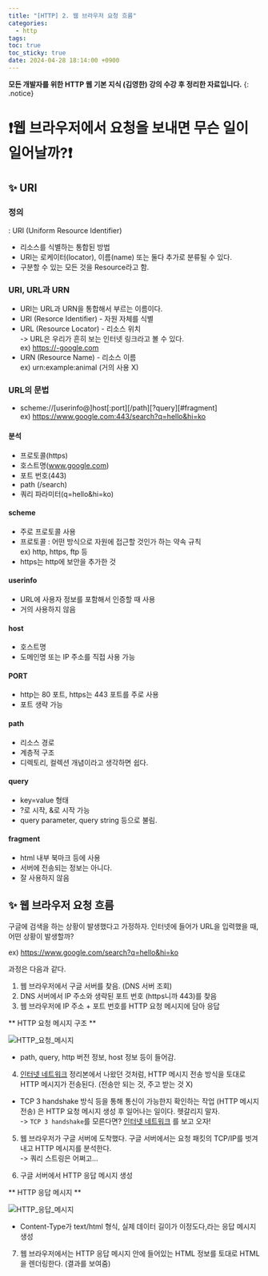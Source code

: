 ```yaml
---
title: "[HTTP] 2. 웹 브라우저 요청 흐름"
categories:
  - http
tags:
toc: true
toc_sticky: true
date: 2024-04-28 18:14:00 +0900
---
```


<strong>모든 개발자를 위한 HTTP 웹 기본 지식 (김영한) 강의 수강 후 정리한 자료입니다.</strong>
{: .notice}

# ❗웹 브라우저에서 요청을 보내면 무슨 일이 일어날까?❗

## ✨ URI

### 정의

: URI (Uniform Resource Identifier)

- 리소스를 식별하는 통합된 방법
- URI는 로케이터(locator), 이름(name) 또는 둘다 추가로 분류될 수 있다.
- 구분할 수 있는 모든 것을 Resource라고 함.

### URI, URL과 URN

- URI는 URL과 URN을 통합해서 부르는 이름이다.
- URI (Resorce Identifier) - 자원 자체를 식별
- URL (Resource Locator) - 리소스 위치
  <br /> -> URL은 우리가 흔히 보는 인터넷 링크라고 볼 수 있다.
  <br /> ex) https://-google.com
- URN (Resource Name) - 리소스 이름
  <br /> ex) urn:example:animal (거의 사용 X)

### URL의 문법

- scheme://[userinfo@]host[:port][/path][?query][#fragment]
  <br /> ex) https://www.google.com:443/search?q=hello&hi=ko
  <br />

#### 분석

- 프로토콜(https)
- 호스트명(www.google.com)
- 포트 번호(443)
- path (/search)
- 쿼리 파라미터(q=hello&hi=ko)

#### scheme

- 주로 프로토콜 사용
- 프로토콜 : 어떤 방식으로 자원에 접근할 것인가 하는 약속 규칙
  <br /> ex) http, https, ftp 등
- https는 http에 보안을 추가한 것

#### userinfo

- URL에 사용자 정보를 포함해서 인증할 때 사용
- 거의 사용하지 않음

#### host

- 호스트명
- 도메인명 또는 IP 주소를 직접 사용 가능

#### PORT

- http는 80 포트, https는 443 포트를 주로 사용
- 포트 생략 가능

#### path

- 리소스 경로
- 계층적 구조
- 디렉토리, 컬렉션 개념이라고 생각하면 쉽다.

#### query

- key=value 형태
- ?로 시작, &로 시작 가능
- query parameter, query string 등으로 불림.

#### fragment

- html 내부 북마크 등에 사용
- 서버에 전송되는 정보는 아니다.
- 잘 사용하지 않음

## ✨ 웹 브라우저 요청 흐름

구글에 검색을 하는 상황이 발생했다고 가정하자. 인터넷에 들어가 URL을 입력했을 때, 어떤 상황이 발생할까?

ex) https://www.google.com/search?q=hello&hi=ko

과정은 다음과 같다.

1. 웹 브라우저에서 구글 서버를 찾음. (DNS 서버 조회)
2. DNS 서버에서 IP 주소와 생략된 포트 번호 (https니까 443)를 찾음
3. 웹 브라우저에 IP 주소 + 포트 번호를 HTTP 요청 메시지에 담아 응답

** HTTP 요청 메시지 구조 **

![HTTP_요청_메시지](https://github.com/ajung7038/ajung7038.github.io/assets/80907516/a256e68b-cbc3-4dc9-8f92-b534d4debd4f)

- path, query, http 버전 정보, host 정보 등이 들어감.

4. [인터넷 네트워크](https://ajung7038.github.io/http/%EC%9D%B8%ED%84%B0%EB%84%B7_%EB%84%A4%ED%8A%B8%EC%9B%8C%ED%81%AC/) 정리본에서 나왔던 것처럼, HTTP 메시지 전송 방식을 토대로 HTTP 메시지가 전송된다. (전송만 되는 것, 주고 받는 것 X)

- TCP 3 handshake 방식 등을 통해 통신이 가능한지 확인하는 작업 (HTTP 메시지 전송) 은 HTTP 요청 메시지 생성 후 일어나는 일이다. 헷갈리지 말자.
  <br /> -> `TCP 3 handshake`를 모른다면? [인터넷 네트워크](https://ajung7038.github.io/http/%EC%9D%B8%ED%84%B0%EB%84%B7_%EB%84%A4%ED%8A%B8%EC%9B%8C%ED%81%AC/)
  를 보고 오자!

5. 웹 브라우저가 구글 서버에 도착했다. 구글 서버에서는 요청 패킷의 TCP/IP를 벗겨내고 HTTP 메시지를 분석한다.
   <br /> -> 쿼리 스트링은 어쩌고...

6. 구글 서버에서 HTTP 응답 메시지 생성

** HTTP 응답 메시지 **

![HTTP_응답_메시지](https://github.com/ajung7038/ajung7038.github.io/assets/80907516/7aac85c5-6e89-43ff-bed7-5e695a0be8a5)

- Content-Type가 text/html 형식, 실제 데이터 길이가 이정도다,라는 응답 메시지 생성

7. 웹 브라우저에서는 HTTP 응답 메시지 안에 들어있는 HTML 정보를 토대로 HTML을 렌더링한다. (결과를 보여줌)
